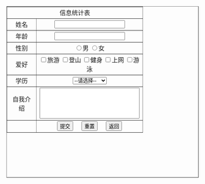 <!DOCTYPE html>
<html lang="en">

<head>
    <meta charset="UTF-8">
    <meta http-equiv="X-UA-Compatible" content="IE=edge">
    <meta name="viewport" content="width=device-width, initial-scale=1.0">
    <title>Document</title>
</head>

<body>
    <table align="center" border="1" height="450px" width="300px" cellspacing="0">
        <tr align="center">
            <td width="60" colspan="6">信息统计表</td>
        </tr>
        <tr align="center">
            <td width="50">姓名</td>
            <td width="50" colspan="5">
                <input type="text">
            </td>
        </tr>
        <tr align="center">
            <td width="50">年龄</td>
            <td width="50" colspan="5">
                <input type="text">
            </td>
        </tr>
        <tr align="center">
            <td width="60">性别</td>
            <td width="60" colspan="5">
                <label><input type="radio" name="sex" value="1">男</label>
                <label><input type="radio" name="sex" value="0">女</label>
            </td>
        </tr>
        <tr align="center">
            <td width="60">爱好</td>
            <td width="60" colspan="5">
                <label><input type="checkbox" name="like" value="0">旅游</label>
                <label><input type="checkbox" name="like" value="1">登山</label>
                <label><input type="checkbox" name="like" value="2">健身</label>
                <label><input type="checkbox" name="like" value="3">上网</label>
                <label><input type="checkbox" name="like" value="4">游泳</label>
            </td>
        </tr>
        <tr align="center">
            <td width="60">学历</td>
            <td width="60" colspan="5">
                <select name="degree">
                    <option value="">--请选择--</option>
                    <option value="1">专科</option>
                    <option value="2">本科</option>
                    <option value="3">硕士</option>
                    <option value="4">博士及以上</option>
                </select>
            </td>
        </tr>
        <tr align="center">
            <td width="60">自我介绍</td>
            <td width="60" colspan="5">
                <textarea name="comment" cols="30" rows="5" style="resize:none;"></textarea>
            </td>
        </tr>
        <tr align="center">
            <td width="60"></td>
            <td width="60" colspan="5">
                <input type="submit" value="提交">
                &nbsp;&nbsp;&nbsp;
                <input type="reset" value="重置">
                &nbsp;&nbsp;&nbsp;
                <input type="button" value="返回">
            </td>
        </tr>
    </table>
</body>

</html>

